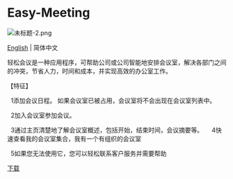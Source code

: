 # Easy-Meeting

![未标题-2.png](https://upload-images.jianshu.io/upload_images/1419035-a1c93f7e36e90b60.png?imageMogr2/auto-orient/strip%7CimageView2/2/w/1000)

[English](https://github.com/shabake/Easy-Meeting) | 简体中文

轻松会议是一种应用程序，可帮助公司或公司智能地安排会议室，解决各部门之间的冲突，节省人力，时间和成本，并实现高效的办公室工作。



【特征】

  1添加会议日程。 如果会议室已被占用，会议室将不会出现在会议室列表中。

  2加入会议室参加会议。

  3通过主页清楚地了解会议室概述，包括开始，结束时间，会议摘要等。
 
  4快速查看我的会议室集合，我有一个有组织的会议室

  5如果您无法使用它，您可以轻松联系客户服务并需要帮助

[下载](https://itunes.apple.com/cn/app/id1479323067?at=1010lSqk&ct=cds)